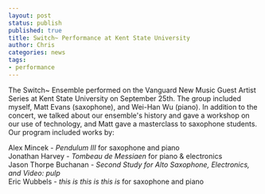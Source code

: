 ```yaml
---
layout: post
status: publish
published: true
title: Switch~ Performance at Kent State University
author: Chris
categories: news
tags:
- performance
---
```

The Switch~ Ensemble performed on the Vanguard New Music Guest Artist Series at Kent State University on September 25th. The group included myself, Matt Evans (saxophone), and Wei-Han Wu (piano). In addition to the concert, we talked about our ensemble's history and gave a workshop on our use of technology, and Matt gave a masterclass to saxophone students. Our program included works by:

Alex Mincek - *Pendulum III* for saxophone and piano  
Jonathan Harvey - *Tombeau de Messiaen* for piano & electronics  
Jason Thorpe Buchanan - *Second Study for Alto Saxophone, Electronics, and Video: pulp*  
Eric Wubbels - *this is this is this is* for saxophone and piano
